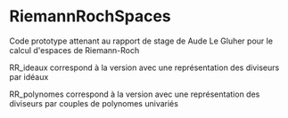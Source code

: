 # RiemannRochSpaces
Code prototype attenant au rapport de stage de Aude Le Gluher pour le calcul d'espaces de Riemann-Roch

RR_ideaux correspond à la version avec une représentation des diviseurs par idéaux

RR_polynomes correspond à la version avec une représentation des diviseurs par couples de polynomes univariés

